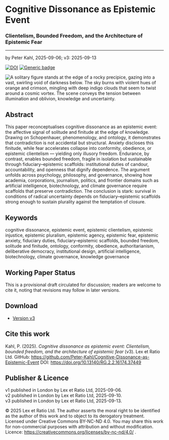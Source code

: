 # Cognitive Dissonance as Epistemic Event

### Clientelism, Bounded Freedom, and the Architecture of Epistemic Fear

---

by Peter Kahl, 2025-09-06; v3: 2025-09-13

[![DOI](https://zenodo.org/badge/DOI/10.13140/RG.2.2.16174.37449.svg)](https://doi.org/10.13140/RG.2.2.16174.37449) [![Generic badge](https://img.shields.io/badge/ORCID-0009–0003–1616–4843-green.svg)](https://orcid.org/0009-0003-1616-4843)

![A solitary figure stands at the edge of a rocky precipice, gazing into a vast, swirling void of darkness below. The sky burns with violent hues of orange and crimson, mingling with deep indigo clouds that seem to twist around a cosmic vortex. The scene conveys the tension between illumination and oblivion, knowledge and uncertainty.](https://github.com/Peter-Kahl/Cognitive-Dissonance-as-Epistemic-Event/blob/main/precipice.jpg?raw=true)

## Abstract

This paper reconceptualises cognitive dissonance as an epistemic event: the affective signal of solitude and finitude at the edge of knowledge. Drawing on Schopenhauer, phenomenology, and ontology, it demonstrates that contradiction is not accidental but structural. Anxiety discloses this finitude, while fear accelerates collapse into conformity, obedience, or epistemic clientelism — yielding only illusory freedom. Endurance, by contrast, enables bounded freedom, fragile in isolation but sustainable through fiduciary–epistemic scaffolds: institutional duties of candour, accountability, and openness that dignify dependence. The argument unfolds across psychology, philosophy, and governance, showing how academia, corporations, journalism, politics, and frontier domains such as artificial intelligence, biotechnology, and climate governance require scaffolds that preserve contradiction. The conclusion is stark: survival in conditions of radical uncertainty depends on fiduciary–epistemic scaffolds strong enough to sustain plurality against the temptation of closure.

## Keywords

cognitive dissonance, epistemic event, epistemic clientelism, epistemic injustice, epistemic pluralism, epistemic agency, epistemic fear, epistemic anxiety, fiduciary duties, fiduciary–epistemic scaffolds, bounded freedom, solitude and finitude, ontology, conformity, obedience, authoritarianism, deliberative democracy, institutional design, artificial intelligence, biotechnology, climate governance, knowledge governance

## Working Paper Status

This is a provisional draft circulated for discussion; readers are welcome to cite it, noting that revisions may follow in later versions.

## Download

- [Version v3](https://raw.githubusercontent.com/Peter-Kahl/Cognitive-Dissonance-as-Epistemic-Event/master/Kahl_P_Cognitive_Dissonance_as_Epistemic_Event_v3_2025-09-13.pdf)

## Cite this work

Kahl, P. (2025). _Cognitive dissonance as epistemic event: Clientelism, bounded freedom, and the architecture of epistemic fear_ (v3). Lex et Ratio Ltd. GitHub: https://github.com/Peter-Kahl/Cognitive-Dissonance-as-Epistemic-Event DOI: https://doi.org/10.13140/RG.2.2.16174.37449

## Publisher & Licence

v1 published in London by Lex et Ratio Ltd, 2025-09-06.\
v2 published in London by Lex et Ratio Ltd, 2025-09-10.\
v3 published in London by Lex et Ratio Ltd, 2025-09-13.

© 2025 Lex et Ratio Ltd. The author asserts the moral right to be identified as the author of this work and to object to its derogatory treatment. Licensed under Creative Commons BY-NC-ND 4.0. You may share this work for non-commercial purposes with attribution and without modification.\
Licence: https://creativecommons.org/licenses/by-nc-nd/4.0/ .
